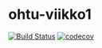 # ohtu-viikko1
[![Build Status](https://travis-ci.org/Hansuzu/ohtu-viikko1.svg?branch=master)](https://travis-ci.org/Hansuzu/ohtu-viikko1)
[![codecov](https://codecov.io/gh/Hansuzu/ohtu-viikko1/branch/master/graph/badge.svg)](https://codecov.io/gh/Hansuzu/ohtu-viikko1)
